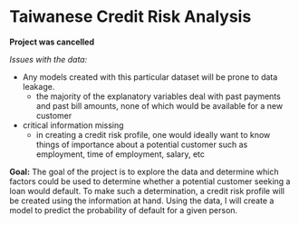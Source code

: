 # Taiwanese Credit Risk Analysis

**Project was cancelled**

*Issues with the data:*
- Any models created with this particular dataset will be prone to data leakage.
  - the majority of the explanatory variables deal with past payments and past bill amounts, none of which would be available for a new customer
- critical information missing
  - in creating a credit risk profile, one would ideally want to know things of importance about a potential customer such as employment, time of employment, salary, etc


**Goal:** The goal of the project is to explore the data and determine which factors could be used to determine whether a potential customer seeking a loan would default. To make such a determination, a credit risk profile will be created using the information at hand. Using the data, I will create a model to predict the probability of default for a given person.
